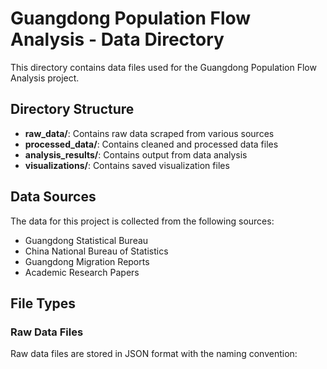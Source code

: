 # Guangdong Population Flow Analysis - Data Directory

This directory contains data files used for the Guangdong Population Flow Analysis project. 

## Directory Structure

- **raw_data/**: Contains raw data scraped from various sources
- **processed_data/**: Contains cleaned and processed data files
- **analysis_results/**: Contains output from data analysis
- **visualizations/**: Contains saved visualization files

## Data Sources

The data for this project is collected from the following sources:
- Guangdong Statistical Bureau
- China National Bureau of Statistics
- Guangdong Migration Reports
- Academic Research Papers

## File Types

### Raw Data Files

Raw data files are stored in JSON format with the naming convention:
